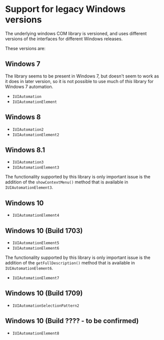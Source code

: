 # Support for legacy Windows versions

The underlying windows COM library is versioned, and uses different versions of the interfaces for different Windows releases.

These versions are:

## Windows 7

The library seems to be present in Windows 7, but doesn't seem to work as it does in later version, so it is not possible to use much of _this_ library for Windows 7 automation. 

* `IUIAutomation`
* `IUIAutomationElement`
## Windows 8
* `IUIAutomation2`
* `IUIAutomationElement2`
## Windows 8.1
* `IUIAutomation3`
* `IUIAutomationElement3`

The functionality supported by this library is only important issue is the addition of the `showContextMenu()` method that is available in
`IUIAutomationElement3`.
       
## Windows 10
* `IUIAutomationElement4`
## Windows 10 (Build 1703)
* `IUIAutomationElement5`
* `IUIAutomationElement6`

The functionality supported by this library is only important issue is the addition of the `getFullDescription()` method that is available in
`IUIAutomationElement6`.

* `IUIAutomationElement7`

## Windows 10 (Build 1709)
* `IUIAutomationSelectionPattern2`

## Windows 10 (Build ???? - to be confirmed)
* `IUIAutomationElement8`

